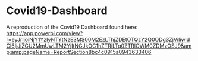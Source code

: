 # Covid19-Dashboard
A reproduction of the Covid19 Dashboard found here: https://app.powerbi.com/view?r=eyJrIjoiNjY1YzIyNTYtNzE3MS00M2EzLThjZDEtOTQzY2Q0ODg3ZjViIiwidCI6IjJiZGU2MmUwLTM2YjItNGJkOC1hZTRiLTg0ZTRlOWM0ZDMzOSJ9&amp;amp;pageName=ReportSection8bc4c0915a0943633406
